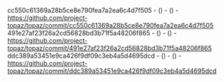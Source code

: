 cc550c61369a28b5ce8e790fea7a2ea6c4d7f505 -  () -  () - https://github.com/project-topaz/topaz/commit/cc550c61369a28b5ce8e790fea7a2ea6c4d7f505
491e27af23f26a2cd56828bd3b71f5a48206f865 -  () -  () - https://github.com/project-topaz/topaz/commit/491e27af23f26a2cd56828bd3b71f5a48206f865
ddc389a53451e9ca426f9df09c3eb4a5d4695dcd -  () -  () - https://github.com/project-topaz/topaz/commit/ddc389a53451e9ca426f9df09c3eb4a5d4695dcd
